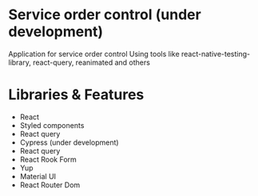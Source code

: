 # Service order control (under development)
Application for service order control 
Using tools like react-native-testing-library, react-query, reanimated and others

# Libraries & Features
- React
- Styled components
- React query
- Cypress (under development)
- React query
- React Rook Form
- Yup
- Material UI 
- React Router Dom 
